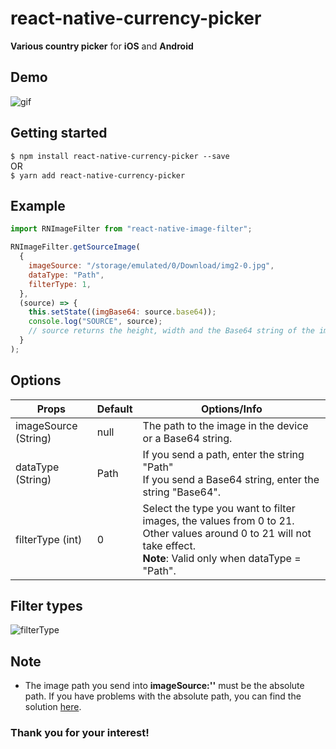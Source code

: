# react-native-currency-picker

**Various country picker** for **iOS** and **Android**

## Demo

![gif](https://github.com/alien9996/ReactNativeImageFilter/blob/master/filter.gif?raw=true)

## Getting started

`$ npm install react-native-currency-picker --save`
<br>
OR
<br>
`$ yarn add react-native-currency-picker`

## Example

```javascript
import RNImageFilter from "react-native-image-filter";

RNImageFilter.getSourceImage(
  {
    imageSource: "/storage/emulated/0/Download/img2-0.jpg",
    dataType: "Path",
    filterType: 1,
  },
  (source) => {
    this.setState((imgBase64: source.base64));
    console.log("SOURCE", source);
    // source returns the height, width and the Base64 string of the image.
  }
);
```

## Options

| Props                | Default | Options/Info                                                                                                                                                           |
| -------------------- | ------- | ---------------------------------------------------------------------------------------------------------------------------------------------------------------------- |
| imageSource (String) | null    | The path to the image in the device or a Base64 string.                                                                                                                |
| dataType (String)    | Path    | If you send a path, enter the string "Path"<br>If you send a Base64 string, enter the string "Base64".                                                                 |
| filterType (int)     | 0       | Select the type you want to filter images, the values from 0 to 21. Other values around 0 to 21 will not take effect.<br> **Note**: Valid only when dataType = "Path". |

## Filter types

![filterType](https://github.com/alien9996/ReactNativeImageFilter/blob/master/filter_type.png?raw=true)

## Note

- The image path you send into **imageSource:''** must be the absolute path. If you have problems with the absolute path, you can find the solution [here](https://stackoverflow.com/questions/52423067/how-to-get-absolute-path-of-a-file-in-react-native).

### Thank you for your interest!
